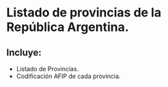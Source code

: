 # Listado de provincias de la República Argentina.

## Incluye:

* Listado de Provincias.
* Codificación AFIP de cada provincia.

